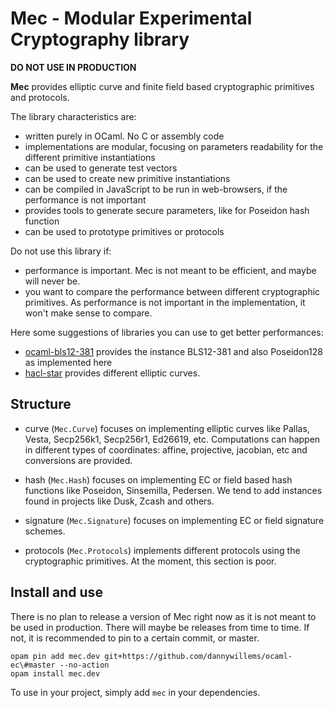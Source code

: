 # Mec - Modular Experimental Cryptography library

**DO NOT USE IN PRODUCTION**


**Mec** provides elliptic curve and finite field based cryptographic primitives and protocols.

The library characteristics are:
- written purely in OCaml. No C or assembly code
- implementations are modular, focusing on parameters readability for
  the different primitive instantiations
- can be used to generate test vectors
- can be used to create new primitive instantiations
- can be compiled in JavaScript to be run in web-browsers, if the performance is not important
- provides tools to generate secure parameters, like for Poseidon hash function
- can be used to prototype primitives or protocols

Do not use this library if:
- performance is important. Mec is not meant to be efficient, and maybe will never be.
- you want to compare the performance between different cryptographic
  primitives. As performance is not important in the implementation, it won't make
  sense to compare.

Here some suggestions of libraries you can use to get better performances:
- [ocaml-bls12-381](https://gitlab.com/dannywillems/ocaml-bls12-381) provides the instance BLS12-381 and also Poseidon128 as implemented here
- [hacl-star](https://github.com/project-everest/hacl-star/) provides different elliptic curves.


## Structure

- curve (`Mec.Curve`) focuses on implementing elliptic curves like Pallas,
  Vesta, Secp256k1, Secp256r1, Ed26619, etc. Computations can happen in
  different types of coordinates: affine, projective, jacobian, etc and
  conversions are provided.

- hash (`Mec.Hash`) focuses on implementing EC or field based hash functions
  like Poseidon, Sinsemilla, Pedersen. We tend to add instances found in
  projects like Dusk, Zcash and others.

- signature (`Mec.Signature`) focuses on implementing EC or field signature schemes.

- protocols (`Mec.Protocols`) implements different protocols using the
  cryptographic primitives. At the moment, this section is poor.


## Install and use

There is no plan to release a version of Mec right now as it is not meant to be
used in production. There will maybe be releases from time to time. If not, it
is recommended to pin to a certain commit, or master.

```shell
opam pin add mec.dev git+https://github.com/dannywillems/ocaml-ec\#master --no-action
opam install mec.dev
```

To use in your project, simply add `mec` in your dependencies.
